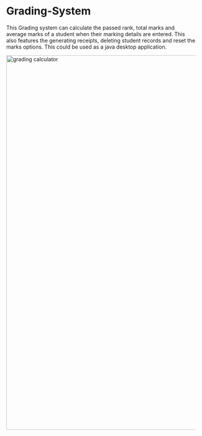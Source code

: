 # Grading-System

This Grading system can calculate the passed rank, total marks and average marks of a student when their marking details are entered. This also features the generating receipts, deleting student records and reset the marks options. This could be used as a java desktop application.

<img width="998" alt="grading calculator" src="https://user-images.githubusercontent.com/52848335/128125645-5e7dfd16-5fdc-4939-9e3d-9e7019e9f7f0.png">
